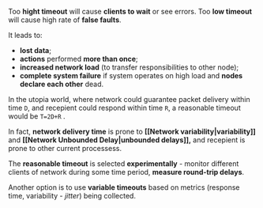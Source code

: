 Too **hight timeout** will cause **clients to wait** or see errors.
Too **low timeout** will cause high rate of **false faults**. 

It leads to:
- **lost data**;
- **actions** performed **more than once**;
- **increased network load** (to transfer responsibilities to other node);
- **complete system failure** if system operates on high load and **nodes declare each other** dead.

In the utopia world, where network could guarantee packet delivery within time `D`, and recepient could respond within time `R`, a reasonable timeout would be `T=2D+R` .

In fact, **network delivery time** is prone to **[[Network variability|variability]]** and **[[Network Unbounded Delay|unbounded delays]],** and recepient is prone to other current processess.

The **reasonable timeout** is selected **experimentally** - monitor different clients of network during some time period, **measure round-trip delays**.

Another option is to use **variable timeouts** based on metrics (response time, variability - _jitter_) being collected.



